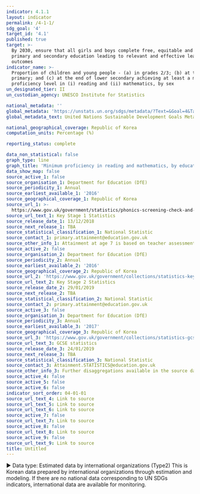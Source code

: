 ```yaml
---
indicator: 4.1.1
layout: indicator
permalink: /4-1-1/
sdg_goal: '4'
target_id: '4.1'
published: true
target: >-
  By 2030, ensure that all girls and boys complete free, equitable and quality
  primary and secondary education leading to relevant and effective learning
  outcomes
indicator_name: >-
  Proportion of children and young people - (a) in grades 2/3; (b) at the end of
  primary; and (c) at the end of lower secondary achieving at least a minimum
  proficiency level in (i) reading and (ii) mathematics, by sex
un_designated_tier: II
un_custodian_agency: UNESCO Institute for Statistics

national_metadata: ''
global_metadata: 'https://unstats.un.org/sdgs/metadata/?Text=&Goal=4&Target=4.1'
global_metadata_text: United Nations Sustainable Development Goals Metadata (PDF 4.0 MB)

national_geographical_coverage: Republic of Korea
computation_units: Percentage (%)

reporting_status: complete

data_non_statistical: false
graph_type: line
graph_title: 'Minimum proficiency in reading and mathematics, by education level and sex'
data_show_map: false
source_active_1: false
source_organisation_1: Department for Education (DfE)
source_periodicity_1: Annual
source_earliest_available_1: '2016'
source_geographical_coverage_1: Republic of Korea
source_url_1: >-
  https://www.gov.uk/government/statistics/phonics-screening-check-and-key-stage-1-assessments-england-2018
source_url_text_1: Key Stage 1 Statistics
source_release_date_1: 13/12/2018
source_next_release_1: TBA
source_statistical_classification_1: National Statistic
source_contact_1: primary.attainment@education.gov.uk
source_other_info_1: Attainment at age 7 is based on teacher assessments.
source_active_2: false
source_organisation_2: Department for Education (DfE)
source_periodicity_2: Annual
source_earliest_available_2: '2016'
source_geographical_coverage_2: Republic of Korea
source_url_2: 'https://www.gov.uk/government/collections/statistics-key-stage-2'
source_url_text_2: Key Stage 2 Statistics
source_release_date_2: 29/01/2019
source_next_release_2: TBA
source_statistical_classification_2: National Statistic
source_contact_2: primary.attainment@education.gov.uk
source_active_3: false
source_organisation_3: Department for Education (DfE)
source_periodicity_3: Annual
source_earliest_available_3: '2017'
source_geographical_coverage_3: Republic of Korea
source_url_3: 'https://www.gov.uk/government/collections/statistics-gcses-key-stage-4'
source_url_text_3: GCSE statistics
source_release_date_3: 24/01/2019
source_next_release_3: TBA
source_statistical_classification_3: National Statistic
source_contact_3: Attainment.STATISTICS@education.gov.uk
source_other_info_3: Further disaggregations available in the source data
source_active_4: false
source_active_5: false
source_active_6: false
indicator_sort_order: 04-01-01
source_url_text_4: Link to source
source_url_text_5: Link to source
source_url_text_6: Link to source
source_active_7: false
source_url_text_7: Link to source
source_active_8: false
source_url_text_8: Link to source
source_active_9: false
source_url_text_9: Link to source
title: Untitled
---
```

▶ Data type: Estimated data by international organizations (Type2) This is Korean data prepared by international organizations through estimation and modeling. If there are no national data corresponding to UN SDGs indicators, international data are available for monitoring.
